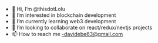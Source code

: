 - 👋 Hi, I’m @thisdotLolu
- 👀 I’m interested in blockchain development
- 🌱 I’m currently learning web3 development
- 💞️ I’m looking to collaborate on react/redux/nextjs projects 
- 📫 How to reach me -davidebe63@gmail.com

<!---
thisdotLolu/thisdotLolu is a ✨ special ✨ repository because its `README.md` (this file) appears on your GitHub profile.
You can click the Preview link to take a look at your changes.
--->
